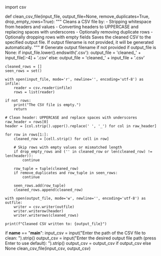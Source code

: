 import csv

def clean_csv_file(input_file, output_file=None, remove_duplicates=True, drop_empty_rows=True):
    """
    Cleans a CSV file by:
    - Stripping whitespace from headers and values
    - Converting headers to UPPERCASE and replacing spaces with underscores
    - Optionally removing duplicate rows
    - Optionally dropping rows with empty fields
    Saves the cleaned CSV to the specified output file.
    If output filename is not provided, it will be generated automatically.
    """
    # Generate output filename if not provided
    if output_file is None:
        if input_file.lower().endswith('.csv'):
            output_file = 'cleaned_' + input_file[:-4] + '.csv'
        else:
            output_file = 'cleaned_' + input_file + '.csv'
    
    cleaned_rows = []
    seen_rows = set()

    with open(input_file, mode='r', newline='', encoding='utf-8') as infile:
        reader = csv.reader(infile)
        rows = list(reader)

    if not rows:
        print("The CSV file is empty.")
        return

    # Clean header: UPPERCASE and replace spaces with underscores
    raw_header = rows[0]
    header = [col.strip().upper().replace(' ', '_') for col in raw_header]

    for row in rows[1:]:
        cleaned_row = [cell.strip() for cell in row]

        # Skip rows with empty values or mismatched length
        if drop_empty_rows and ('' in cleaned_row or len(cleaned_row) != len(header)):
            continue

        row_tuple = tuple(cleaned_row)
        if remove_duplicates and row_tuple in seen_rows:
            continue

        seen_rows.add(row_tuple)
        cleaned_rows.append(cleaned_row)

    with open(output_file, mode='w', newline='', encoding='utf-8') as outfile:
        writer = csv.writer(outfile)
        writer.writerow(header)
        writer.writerows(cleaned_rows)

    print(f"Cleaned CSV written to: {output_file}")

if __name__ == "__main__":
    input_csv = input("Enter the path of the CSV file to clean: ").strip()
    output_csv = input("Enter the desired output file path (press Enter to use default): ").strip()
    output_csv = output_csv if output_csv else None
    clean_csv_file(input_csv, output_csv)
